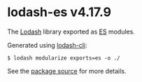 # lodash-es v4.17.9

The [Lodash](https://lodash.com/) library exported as [ES](http://www.ecma-international.org/ecma-262/6.0/) modules.

Generated using [lodash-cli](https://www.npmjs.com/package/lodash-cli):
```shell
$ lodash modularize exports=es -o ./
```

See the [package source](https://github.com/lodash/lodash/tree/4.17.9-es) for more details.
